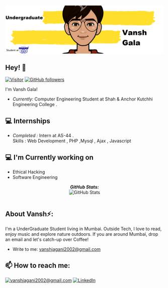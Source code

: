 ![Vansh Gala Banner Image](./banner.png)

<h2>Hey! 👋</h2>

[![Visitor](https://visitor-badge.laobi.icu/badge?page_id=Vansh-829.Vansh-829)](https://github.com/Vansh-829) [![GitHub followers](https://img.shields.io/github/followers/Vansh-829.svg?style=social&label=Follow)](https://github.com/Vansh-829?tab=followers)

I'm Vansh Gala! 
- <i>Currently:</i> Computer Engineering Student at Shah & Anchor Kutchhi Engineering College . 


<h2>💻 Internships</h2>

- <i>Completed :</i> Intern at AS-44 .<br>Skills : Web Development , PHP ,Mysql , Ajax , Javascript



<h2>💻 I'm Currently working on</h2>

- Ethical Hacking
- Software Engineering


<!-- __Check out my GitHub repository:__

<div>
  <p>
    <a href="#">
      <img src="#" />
    </a>
    <a href="#">
      <img src="#" />
    </a>
  </p>
</div>

<h2>👀 Stats</h2> -->

<div>

  <p align="center">
  <b><em>GitHub Stats:</em></b> <br/>
    <img src="https://github-readme-streak-stats.herokuapp.com/?user=Vansh-829" alt="GitHub Stats" /> <br/><br/>
  </p>
</div>

<h2> About Vansh⚡:</h2>

I'm a UnderGraduate Student living in Mumbai. Outside Tech, I love to read, enjoy music and explore nature outdoors. If you are around Mumbai, drop an email and let's catch-up over Coffee!
 

- Write to me: [vanshjagani2002@gmail.com](mailto:vanshjagani2002@gmail.com)

<h2>📫 How to reach me:</h2>

<a href="mailto:vanshjagani2002@gmail.com">![vanshjagani2002@gmail.com](https://img.shields.io/badge/Gmail-D14836?style=for-the-badge&logo=gmail&logoColor=white)</a> <a href="www.linkedin.com/in/vansh-gala/">![LinkedIn](https://img.shields.io/badge/LinkedIn-0077B5?style=for-the-badge&logo=linkedin&logoColor=white)</a>
